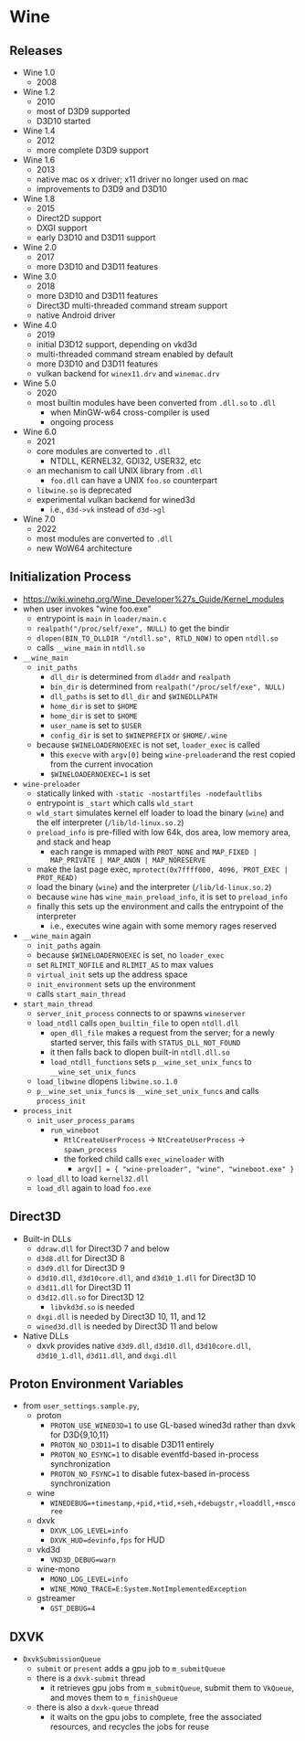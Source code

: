 Wine
====

## Releases

- Wine 1.0
  - 2008
- Wine 1.2
  - 2010
  - most of D3D9 supported
  - D3D10 started
- Wine 1.4
  - 2012
  - more complete D3D9 support
- Wine 1.6
  - 2013
  - native mac os x driver; x11 driver no longer used on mac
  - improvements to D3D9 and D3D10
- Wine 1.8
  - 2015
  - Direct2D support
  - DXGI support
  - early D3D10 and D3D11 support
- Wine 2.0
  - 2017
  - more D3D10 and D3D11 features
- Wine 3.0
  - 2018
  - more D3D10 and D3D11 features
  - Direct3D multi-threaded command stream support
  - native Android driver
- Wine 4.0
  - 2019
  - initial D3D12 support, depending on vkd3d
  - multi-threaded command stream enabled by default
  - more D3D10 and D3D11 features
  - vulkan backend for `winex11.drv` and `winemac.drv`
- Wine 5.0
  - 2020
  - most builtin modules have been converted from `.dll.so` to `.dll`
    - when MinGW-w64 cross-compiler is used
    - ongoing process
- Wine 6.0
  - 2021
  - core modules are converted to `.dll`
    - NTDLL, KERNEL32, GDI32, USER32, etc
  - an mechanism to call UNIX library from `.dll`
    - `foo.dll` can have a UNIX `foo.so` counterpart
  - `libwine.so` is deprecated
  - experimental vulkan backend for wined3d
    - i.e., `d3d->vk` instead of `d3d->gl`
- Wine 7.0
  - 2022
  - most modules are converted to `.dll`
  - new WoW64 architecture

## Initialization Process

- <https://wiki.winehq.org/Wine_Developer%27s_Guide/Kernel_modules>
- when user invokes "wine foo.exe"
  - entrypoint is `main` in `loader/main.c`
  - `realpath("/proc/self/exe", NULL)` to get the bindir
  - `dlopen(BIN_TO_DLLDIR "/ntdll.so", RTLD_NOW)` to open `ntdll.so`
  - calls `__wine_main` in `ntdll.so`
- `__wine_main`
  - `init_paths`
    - `dll_dir` is determined from `dladdr` and `realpath`
    - `bin_dir` is determined from `realpath("/proc/self/exe", NULL)`
    - `dll_paths` is set to `dll_dir` and `$WINEDLLPATH`
    - `home_dir` is set to `$HOME`
    - `home_dir` is set to `$HOME`
    - `user_name` is set to `$USER`
    - `config_dir` is set to `$WINEPREFIX` or `$HOME/.wine`
  - because `$WINELOADERNOEXEC` is not set, `loader_exec` is called
    - this `execve` with `argv[0]` being `wine-preloader`and the rest copied
      from the current invocation
    - `$WINELOADERNOEXEC=1` is set
- `wine-preloader`
  - statically linked with `-static -nostartfiles -nodefaultlibs`
  - entrypoint is `_start` which calls `wld_start`
  - `wld_start` simulates kernel elf loader to load the binary (`wine`) and
    the elf interpreter (`/lib/ld-linux.so.2`)
  - `preload_info` is pre-filled with low 64k, dos area, low memory area, and
    stack and heap
    - each range is mmaped with `PROT_NONE` and
      `MAP_FIXED | MAP_PRIVATE | MAP_ANON | MAP_NORESERVE`
  - make the last page exec, `mprotect(0x7ffff000, 4096, PROT_EXEC | PROT_READ)`
  - load the binary (`wine`) and the interpreter (`/lib/ld-linux.so.2`)
  - because `wine` has `wine_main_preload_info`, it is set to `preload_info`
  - finally this sets up the environment and calls the entrypoint of the
    interpreter
    - i.e., executes wine again with some memory rages reserved
- `__wine_main` again
  - `init_paths` again
  - because `$WINELOADERNOEXEC` is set, no `loader_exec`
  - set `RLIMIT_NOFILE` and `RLIMIT_AS` to max values
  - `virtual_init` sets up the address space
  - `init_environment` sets up the environment
  - calls `start_main_thread`
- `start_main_thread`
  - `server_init_process` connects to or spawns `wineserver`
  - `load_ntdll` calls `open_builtin_file` to open `ntdll.dll`
    - `open_dll_file` makes a request from the server; for a newly started
      server, this fails with `STATUS_DLL_NOT_FOUND`
    - it then falls back to dlopen built-in `ntdll.dll.so`
    - `load_ntdll_functions` sets `p__wine_set_unix_funcs` to
      `__wine_set_unix_funcs`
  - `load_libwine` dlopens `libwine.so.1.0`
  - `p__wine_set_unix_funcs` is `__wine_set_unix_funcs` and calls
    `process_init`
- `process_init`
  - `init_user_process_params`
    - `run_wineboot`
      - `RtlCreateUserProcess` -> `NtCreateUserProcess` -> `spawn_process`
      - the forked child calls `exec_wineloader` with
        - `argv[] = { "wine-preloader", "wine", "wineboot.exe" }`
  - `load_dll` to load `kernel32.dll`
  - `load_dll` again to load `foo.exe`

## Direct3D

- Built-in DLLs
  - `ddraw.dll` for Direct3D 7 and below
  - `d3d8.dll` for Direct3D 8
  - `d3d9.dll` for Direct3D 9
  - `d3d10.dll`, `d3d10core.dll`, and `d3d10_1.dll` for Direct3D 10
  - `d3d11.dll` for Direct3D 11
  - `d3d12.dll.so` for Direct3D 12
    - `libvkd3d.so` is needed
  - `dxgi.dll` is needed by Direct3D 10, 11, and 12
  - `wined3d.dll` is needed by Direct3D 11 and below
- Native DLLs
  - dxvk provides native `d3d9.dll`, `d3d10.dll`, `d3d10core.dll`,
    `d3d10_1.dll`, `d3d11.dll`, and `dxgi.dll`

## Proton Environment Variables

- from `user_settings.sample.py`,
  - proton
    - `PROTON_USE_WINED3D=1` to use GL-based wined3d rather than dxvk for
      D3D{9,10,11}
    - `PROTON_NO_D3D11=1` to disable D3D11 entirely
    - `PROTON_NO_ESYNC=1` to disable eventfd-based in-process synchronization
    - `PROTON_NO_FSYNC=1` to disable futex-based in-process synchronization
  - wine
    - `WINEDEBUG=+timestamp,+pid,+tid,+seh,+debugstr,+loaddll,+mscoree`
  - dxvk
    - `DXVK_LOG_LEVEL=info`
    - `DXVK_HUD=devinfo,fps` for HUD
  - vkd3d
    - `VKD3D_DEBUG=warn`
  - wine-mono
    - `MONO_LOG_LEVEL=info`
    - `WINE_MONO_TRACE=E:System.NotImplementedException`
  - gstreamer
    - `GST_DEBUG=4`

## DXVK

- `DxvkSubmissionQueue`
  - `submit` or `present` adds a gpu job to `m_submitQueue`
  - there is a `dxvk-submit` thread
    - it retrieves gpu jobs from `m_submitQueue`, submit them to `VkQueue`,
      and moves them to `m_finishQueue`
  - there is also a `dxvk-queue` thread
    - it waits on the gpu jobs to complete, free the associated resources, and
      recycles the jobs for reuse
